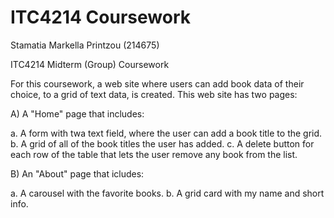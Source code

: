 # ITC4214 Coursework
Stamatia Markella Printzou (214675)

ITC4214 Midterm (Group) Coursework

For this coursework, a web site where users can add book data of their choice, to a grid of text data, is created. This web site has two pages: 

A)	A "Home" page that includes:

  a.	A form with twa text field, where the user can add a book title to the grid.
  b.	A grid of all of the book titles the user has added.
  c.	A delete button for each row of the table that lets the user remove any book from the list.

B)	An "About" page that icludes: 
  
  a.	A carousel with the favorite books.
  b.	A grid card with my name and short info.
